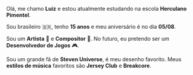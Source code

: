 Olá, me chamo **Luiz** e estou atualmente estudando na escola **Herculano Pimentel**.

Sou brasileiro 🇧🇷, tenho **15 anos** e meu aniversário é no dia **05/08**.

Sou um **Artista** 🎨 e **Compositor** 🎵. No futuro, eu pretendo ser um **Desenvolvedor de Jogos** 🎮.

Sou um grande fã de **Steven Universe**, é meu desenho favorito.
Meus **estilos de música** favoritos são **Jersey Club** e **Breakcore**.
